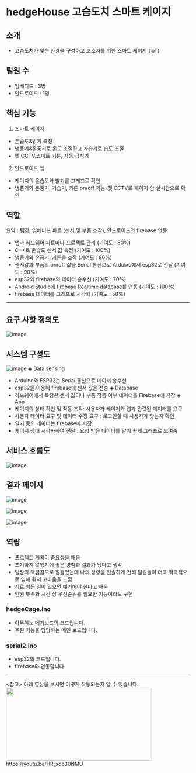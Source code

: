 # hedgeHouse 고슴도치 스마트 케이지

## 소개
- 고슴도치가 맞는 환경을 구성하고 보호자를 위한 스마트 케이지 (IoT)
## 팀원 수
- 임베디드 : 3명
- 안드로이드 : 1명

## 핵심 기능
1. 스마트 케이지
- 온습도&밝기 측정
- 냉풍기&온풍기로 온도 조절하고 가습기로 습도 조절
- 펫 CCTV,스마트 커튼, 자동 급식기
2. 안드로이드 앱
- 케이지의 온습도와 밝기를 그래프로 확인
- 냉풍기와 온풍기, 가습기, 커튼 on/off 기능-펫 CCTV로 케이지 안 실시간으로 확인

## 역할 
요약 : 팀장, 임베디드 파트 (센서 및 부품 조작), 안드로이드와 firebase 연동

- 앱과 하드웨어 파트마다 프로젝트 관리 (기여도 : 80%)
- C++로 온습도 센서 값 측정 (기여도 : 100%)
- 냉풍기와 온풍기, 커튼을 조작 (기여도 : 80%)
- 센서값과 부품의 on/off 값을 Serial 통신으로 Arduino에서 esp32로 전달 (기여도 : 90%)
- esp32와 firebase의 데이터 송수신 (기여도 : 70%)
- Android Studio에 firebase Realtime database를 연동 (기여도 : 100%)
- firebase 데이터를 그래프로 시각화 (기여도 : 50%)

<hr>

## 요구 사항 정의도
![image](https://github.com/EunSung98/hedgeHouse/assets/77737044/e4a15d96-a619-40e7-a690-b3c4c0bd044a)

## 시스템 구성도
![image](https://github.com/EunSung98/hedgeHouse/assets/77737044/d81bd979-f973-4218-b260-24495b2b6c94)
◈ Data sensing
- Arduino와 ESP32는 Serial 통신으로 데이터 송수신
- esp32을 이용해 firebase에 센서 값을 전송
◈ Database
- 하드웨어에서 특정한 센서 값이나 부품 작동 여부 데이터를 Firebase에 저장
◈ App
- 케이지의 상태 확인 및 작동 조작: 사용자가 케이지와 앱과 관련된 데이터를 요구
- 사용자 데이터 요구 및 데이터 수정 요구 : 로그인할 때 사용자가 맞는지 확인
- 일기 등의 데이터는 firebase에 저장
- 케이지 상태 시각화하여 전달 : 요청 받은 데이터를 알기 쉽게  그래프로 보여줌

## 서비스 흐름도
![image](https://github.com/EunSung98/hedgeHouse/assets/77737044/a4d5ef35-1b58-4fe6-9f89-65808c8ae12d)

## 결과 페이지
![image](https://github.com/EunSung98/hedgeHouse/assets/77737044/63f848c3-74ed-4066-844d-ae2e8f6fdd09)

![image](https://github.com/EunSung98/hedgeHouse/assets/77737044/1ad66410-39f5-4ccd-b816-4becab933d34)

![image](https://github.com/EunSung98/hedgeHouse/assets/77737044/84c22589-94f9-4b8c-959c-0096c51926b6)

## 역량
- 프로젝트 계획이 중요성을 배움
- 포기하지 않았기에 좋은 경험과 결과가 됐다고 생각
- 팀장의 책임감으로 힘들었는데 나의 상황을 진솔하게 전해 팀원들이 더욱 적극적으로 임해 줘서 고마움을 느낌  
- 서로 힘든 일이 있으면 얘기해야 한다고 배움
- 인원 부족과 시간 상 우선순위를 필요한 기능이라도 구현

### hedgeCage.ino
- 아두이노 메가보드의 코드입니다.
- 주된 기능을 담당하는 메인 보드입니다.

### serial2.ino
- esp32의 코드입니다.
- firebase와 연동합니다.

<hr>
<참고>
아래 영상을 보시면 어떻게 작동되는지 알 수 있습니다.<br>
<img src="https://user-images.githubusercontent.com/77737044/210165701-d9f0729c-68a5-4f03-b9bc-3d74f9292110.png" width="400" height="200">
https://youtu.be/HR_xoc30NMU
